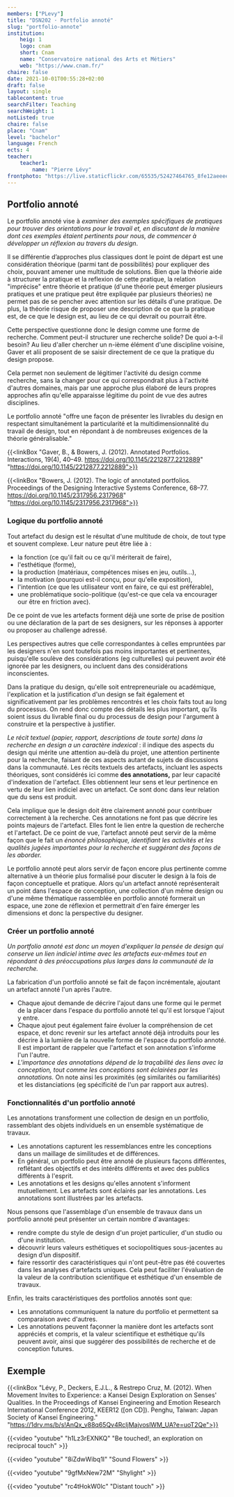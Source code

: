```yaml
---
members: ["PLevy"]
title: "DSN202 · Portfolio annoté"
slug: "portfolio-annote"
institution:
    heig: 1
    logo: cnam
    short: Cnam
    name: "Conservatoire national des Arts et Métiers"
    web: "https://www.cnam.fr/"
chaire: false
date: 2021-10-01T00:55:28+02:00
draft: false
layout: single
tablecontent: true
searchFilter: Teaching
searchWeight: 1
notListed: true
chaire: false
place: "Cnam"
level: "bachelor"
language: French
ects: 4
teacher:
    teacher1:
        name: "Pierre Lévy"
frontphoto: "https://live.staticflickr.com/65535/52427464765_8fe12aeeee_h.jpg"
---
```


## Portfolio annoté
Le portfolio annoté vise à *examiner des exemples spécifiques de pratiques pour trouver des orientations pour le travail et, en discutant de la manière dont ces exemples étaient pertinents pour nous, de commencer à développer un  réflexion au travers du design*.

Il se différentie d’approches plus classiques dont le point de départ est une considération théorique (parmi tant de possibilités) pour expliquer des choix, pouvant amener une multitude de solutions. Bien que la théorie aide à structurer la pratique et la reflexion de cette pratique, la relation "imprécise" entre théorie et pratique (d'une théorie peut émerger plusieurs pratiques et une pratique peut être expliquée par plusieurs théories) ne permet pas de se pencher avec attention sur les détails d'une pratique.
De plus, la théorie risque de proposer une description de ce que la pratique est, de ce que le design est, au lieu de ce qui devrait ou pourrait être.

Cette perspective questionne donc le design comme une forme de recherche. Comment peut-il structurer une recherche solide? De quoi a-t-il besoin? Au lieu d'aller chercher un n-ième élément d'une discipline voisine, Gaver et alii proposent de se saisir directement de ce que la pratique du design propose.

Cela permet non seulement de légitimer l'activité du design comme recherche, sans la changer pour ce qui correspondrait plus à l'activité d'autres domaines, mais par une approche plus élaboré de leurs propres approches afin qu'elle apparaisse légitime du point de vue des autres disciplines.

Le portfolio annoté "offre une façon de présenter les livrables du design en respectant simultanément la particularité et la multidimensionnalité du travail de design, tout en répondant à de nombreuses exigences de la théorie généralisable."

{{<linkBox "Gaver, B., & Bowers, J. (2012). Annotated Portfolios. Interactions, 19(4), 40–49. https://doi.org/10.1145/2212877.2212889" "https://doi.org/10.1145/2212877.2212889">}}

{{<linkBox "Bowers, J. (2012). The logic of annotated portfolios. Proceedings of the Designing Interactive Systems Conference, 68–77. https://doi.org/10.1145/2317956.2317968" "https://doi.org/10.1145/2317956.2317968">}}

### Logique du portfolio annoté

Tout artefact du design est le résultat d'une multitude de choix, de tout type et souvent complexe. Leur nature peut être liée à :

- la fonction (ce qu'il fait ou ce qu'il mériterait de faire),
- l'esthétique (forme),
- la production (matériaux, compétences mises en jeu, outils...),
- la motivation (pourquoi est-il conçu, pour qu'elle exposition),
- l'intention (ce que les utilisateur vont en faire, ce qui est préférable),
- une problématique socio-politique (qu'est-ce que cela va encourager our être en friction avec).

De ce point de vue les artefacts forment déjà une sorte de prise de position ou une déclaration de la part de ses designers, sur les réponses à apporter ou proposer au challenge adressé.

Les perspectives autres que celle correspondantes à celles empruntées par les designers n'en sont toutefois pas moins importantes et pertinentes, puisqu'elle soulève des considérations (eg culturelles) qui peuvent avoir été ignorée par les designers, ou incluent dans des considérations inconscientes.

Dans la pratique du design, qu'elle soit entrepreneuriale ou académique, l'explication et la justification d'un design se fait également et significativement par les problèmes rencontrés et les choix faits tout au long du processus. On rend donc compte des détails les plus important, qu’ils soient  issus du livrable final ou du processus de design pour l'argument à construire et la perspective à justifier. 

*Le récit textuel (papier, rapport, descriptions de toute sorte) dans la recherche en design a un caractère indexical* : il indique des aspects du design qui mérite une attention au-delà du projet, une attention pertinente pour la recherche, faisant de ces aspects autant de sujets de discussions dans la communauté. Les récits textuels des artefacts, incluant les aspects théoriques, sont considérés ici comme **des annotations,** par leur capacité d'indexation de l'artefact. Elles obtiennent leur sens et leur pertinence en vertu de leur  lien indiciel avec un artefact. Ce sont donc dans leur relation que du sens est produit.

Cela implique que le design doit être clairement annoté pour contribuer correctement à la recherche. Ces annotations ne font pas que décrire les points majeurs de l'artefact. Elles font le lien entre la question de recherche et l'artefact. De ce point de vue, l'artefact annoté peut servir de la même façon que le fait un *énoncé philosophique, identifiant les activités et les qualités jugées importantes pour la recherche et suggérant des façons de les aborder.*

Le portfolio annoté peut alors servir de façon encore plus pertinente comme alternative à un théorie plus formalisé pour discuter le design à la fois de façon conceptuelle et pratique. Alors qu'un artefact annoté représenterait un point dans l'espace de conception, une collection d'un même design ou d'une même thématique rassemblée en portfolio annoté formerait un espace, une zone de réflexion et permettrait d'en faire émerger les dimensions et donc la perspective du designer.

### Créer un portfolio annoté

*Un portfolio annoté est donc un moyen d'expliquer la pensée de design qui conserve un lien indiciel intime avec les artefacts eux-mêmes tout en répondant à des préoccupations plus larges dans la communauté de la recherche.*

La fabrication d'un portfolio annoté se fait de façon incrémentale, ajoutant un artefact annoté l'un après l'autre.

- Chaque ajout demande de décrire l'ajout dans une forme qui le permet de la placer dans l'espace du portfolio annoté tel qu'il est lorsque l'ajout y entre.
- Chaque ajout peut également faire évoluer la compréhension de cet espace, et donc revenir sur les artefact annoté déjà introduits pour les décrire à la lumière de la nouvelle forme de l'espace du portfolio annoté. Il est important de rappeler que l'artefact et son annotation s'informe l'un l'autre.
- *L'importance des annotations dépend de la traçabilité des liens avec la conception, tout comme les conceptions sont éclairées par les annotations.* On note ainsi les proximités (eg similarités ou familiarités) et les distanciations (eg spécificité de l'un par rapport aux autres).

### Fonctionnalités d'un portfolio annoté

Les annotations transforment une collection de design en un portfolio, rassemblant des objets individuels en un ensemble systématique de travaux.

- Les annotations capturent les ressemblances entre les conceptions dans un maillage de similitudes et de différences.
- En général, un portfolio peut être annoté de plusieurs façons différentes, reflétant des objectifs et des intérêts différents et avec des publics différents à l'esprit.
- Les annotations et les designs qu'elles annotent s'informent mutuellement. Les artefacts sont éclairés par les annotations. Les annotations sont illustrées par les artefacts.

Nous pensons que l'assemblage d'un ensemble de travaux dans un portfolio annoté peut présenter un certain nombre d'avantages:

- rendre compte du style de design d'un projet particulier, d'un studio ou d'une institution.
- découvrir leurs valeurs esthétiques et sociopolitiques sous-jacentes au design d’un dispositif.
- faire ressortir des caractéristiques qui n'ont peut-être pas été couvertes dans les analyses d'artefacts uniques. Cela peut faciliter l'évaluation de la valeur de la contribution scientifique et esthétique d'un ensemble de travaux.

Enfin, les traits caractéristiques des portfolios annotés sont que:

- Les annotations communiquent la nature du portfolio et permettent sa comparaison avec d'autres.
- Les annotations peuvent façonner la manière dont les artefacts sont appréciés et compris, et la valeur scientifique et esthétique qu'ils peuvent avoir, ainsi que suggérer des possibilités de recherche et de conception futures.

## Exemple

{{<linkBox "Lévy, P., Deckers, E.J.L., & Restrepo Cruz, M. (2012). When Movement Invites to Experience: a Kansei Design Exploration on Senses' Qualities. In the Proceedings of Kansei Engineering and Emotion Research International Conference 2012, KEER12 ([on CD]). Penghu, Taiwan: Japan Society of Kansei Engineering." "https://1drv.ms/b/s!AnQx_v88q65Qv4RcIjMajvoslWM_UA?e=uoT2Qe">}}

{{<video "youtube" "h1Lz3rEXNKQ" "Be touched!, an exploration on reciprocal touch" >}}

{{<video "youtube" "8iZdwWibq1I" "Sound Flowers" >}}

{{<video "youtube" "9gfMxNew72M" "Shylight" >}}

{{<video "youtube" "rc4tHokW0lc" "Distant touch" >}}
